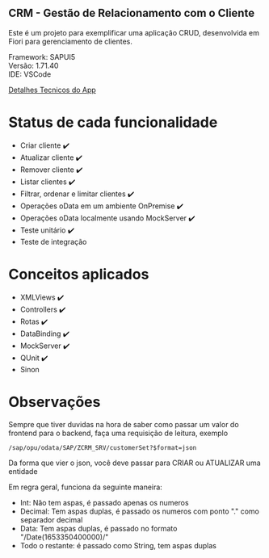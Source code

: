 ## CRM - Gestão de Relacionamento com o Cliente

Este é um projeto para exemplificar uma aplicação CRUD, desenvolvida em Fiori para gerenciamento de clientes.

Framework: SAPUI5  
Versão: 1.71.40  
IDE: VSCode  

[Detalhes Tecnicos do App](app.md)

# Status de cada funcionalidade
- Criar cliente :heavy_check_mark:
- Atualizar cliente :heavy_check_mark:
- Remover cliente :heavy_check_mark:
- Listar clientes :heavy_check_mark:
- Filtrar, ordenar e limitar clientes :heavy_check_mark:
- Operações oData em um ambiente OnPremise :heavy_check_mark:
- Operações oData localmente usando MockServer :heavy_check_mark:
- Teste unitário :heavy_check_mark:
- Teste de integração

# Conceitos aplicados
- XMLViews :heavy_check_mark:
- Controllers :heavy_check_mark:
- Rotas :heavy_check_mark:
- DataBinding :heavy_check_mark:
- MockServer :heavy_check_mark:
- QUnit :heavy_check_mark:
- Sinon

# Observações
Sempre que tiver duvidas na hora de saber como passar um valor do frontend para o backend, faça uma requisição de leitura, exemplo
```
/sap/opu/odata/SAP/ZCRM_SRV/customerSet?$format=json
```
Da forma que vier o json, você deve passar para CRIAR ou ATUALIZAR uma entidade

Em regra geral, funciona da seguinte maneira:
- Int: Não tem aspas, é passado apenas os numeros
- Decimal: Tem aspas duplas, é passado os numeros com ponto "." como separador decimal
- Data: Tem aspas duplas, é passado no formato "\/Date(1653350400000)\/"
- Todo o restante: é passado como String, tem aspas duplas

